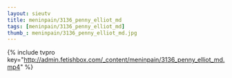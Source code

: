 ```yaml
--- 
layout: sieutv
title: meninpain/3136_penny_elliot_md
tags: [meninpain/3136_penny_elliot_md]
thumb_: meninpain/3136_penny_elliot_md.jpg
---
```

{% include tvpro key="http://admin.fetishbox.com/_content/meninpain/3136_penny_elliot_md.mp4" %} 
